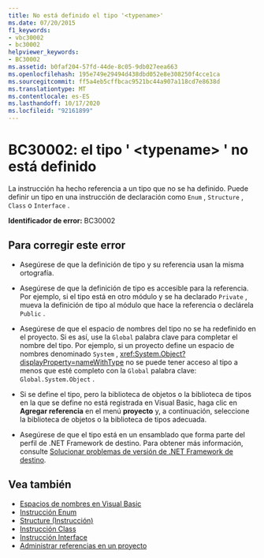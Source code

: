 ```yaml
---
title: No está definido el tipo '<typename>'
ms.date: 07/20/2015
f1_keywords:
- vbc30002
- bc30002
helpviewer_keywords:
- BC30002
ms.assetid: b0faf204-57fd-44de-8c05-9db027eea663
ms.openlocfilehash: 195e749e29494d438dbd052e8e308250f4cce1ca
ms.sourcegitcommit: ff5a4eb5cffbcac9521bc44a907a118cd7e8638d
ms.translationtype: MT
ms.contentlocale: es-ES
ms.lasthandoff: 10/17/2020
ms.locfileid: "92161899"
---
```

# <a name="bc30002-type-typename-is-not-defined"></a>BC30002: el tipo ' \<typename> ' no está definido

La instrucción ha hecho referencia a un tipo que no se ha definido. Puede definir un tipo en una instrucción de declaración como `Enum` , `Structure` , `Class` o `Interface` .

 **Identificador de error:** BC30002

## <a name="to-correct-this-error"></a>Para corregir este error

- Asegúrese de que la definición de tipo y su referencia usan la misma ortografía.

- Asegúrese de que la definición de tipo es accesible para la referencia. Por ejemplo, si el tipo está en otro módulo y se ha declarado `Private` , mueva la definición de tipo al módulo que hace la referencia o declárela `Public` .

- Asegúrese de que el espacio de nombres del tipo no se ha redefinido en el proyecto. Si es así, use la `Global` palabra clave para completar el nombre del tipo. Por ejemplo, si un proyecto define un espacio de nombres denominado `System` , <xref:System.Object?displayProperty=nameWithType> no se puede tener acceso al tipo a menos que esté completo con la `Global` palabra clave: `Global.System.Object` .

- Si se define el tipo, pero la biblioteca de objetos o la biblioteca de tipos en la que se define no está registrada en Visual Basic, haga clic en **Agregar referencia** en el menú **proyecto** y, a continuación, seleccione la biblioteca de objetos o la biblioteca de tipos adecuada.

- Asegúrese de que el tipo está en un ensamblado que forma parte del perfil de .NET Framework de destino. Para obtener más información, consulte [Solucionar problemas de versión de .NET Framework de destino](/visualstudio/msbuild/troubleshooting-dotnet-framework-targeting-errors).

## <a name="see-also"></a>Vea también

- [Espacios de nombres en Visual Basic](../../programming-guide/program-structure/namespaces.md)
- [Instrucción Enum](../statements/enum-statement.md)
- [Structure (Instrucción)](../statements/structure-statement.md)
- [Instrucción Class](../statements/class-statement.md)
- [Instrucción Interface](../statements/interface-statement.md)
- [Administrar referencias en un proyecto](/visualstudio/ide/managing-references-in-a-project)
